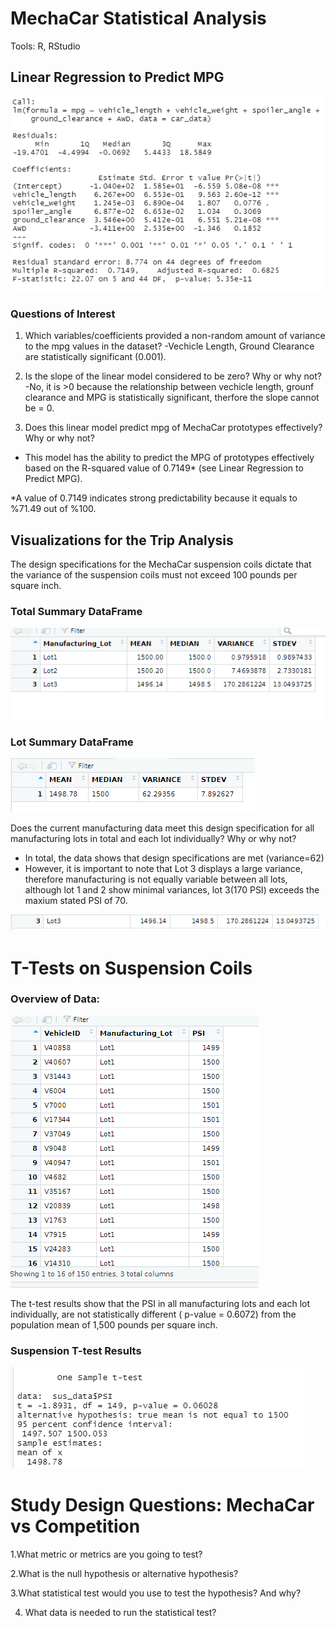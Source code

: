 # MechaCar Statistical Analysis

Tools: R, RStudio

## Linear Regression to Predict MPG
 ![](https://github.com/MarielaKaradzhova/MechaCar_Statistical_Analysis/blob/main/resources/mpg_regression.png)
 
### Questions of Interest

 1. Which variables/coefficients provided a non-random amount of variance to the mpg values in the dataset?
    -Vechicle Length, Ground Clearance are statistically significant (0.001).
    
 2. Is the slope of the linear model considered to be zero? Why or why not?
  -No, it is >0 because the relationship between vechicle length, grounf clearance and MPG is statistically significant, therfore the slope cannot be = 0.
  
 3. Does this linear model predict mpg of MechaCar prototypes effectively? Why or why not?
  - This model has the ability to predict the MPG of prototypes effectively based on the R-squared value of 0.7149* (see Linear Regression to Predict MPG). 
  
  *A value of 0.7149 indicates strong predictability because it equals to %71.49 out of %100.
 
 
## Visualizations for the Trip Analysis
The design specifications for the MechaCar suspension coils dictate that the variance of the suspension coils must not exceed 100 pounds per square inch.


### Total Summary DataFrame

 ![](https://github.com/MarielaKaradzhova/MechaCar_Statistical_Analysis/blob/main/resources/total_lot.png)
 
 
 ### Lot Summary DataFrame
 
 ![](https://github.com/MarielaKaradzhova/MechaCar_Statistical_Analysis/blob/main/resources/total_sum.png)



 Does the current manufacturing data meet this design specification for all manufacturing lots in total and each lot individually? Why or why not?
 - In total, the data shows that design specifications are met (variance=62)
 - However, it is important to note that Lot 3 displays a large variance, therefore manufacturing is not equally variable between all lots, although lot 1 and 2 show minimal variances,  lot 3(170 PSI) exceeds the maxium stated PSI of 70.

 ![](https://github.com/MarielaKaradzhova/MechaCar_Statistical_Analysis/blob/main/resources/lot_3.png)



# T-Tests on Suspension Coils
### Overview of Data:



![](https://github.com/MarielaKaradzhova/MechaCar_Statistical_Analysis/blob/main/resources/susp_data.png)



The t-test results show that the PSI in all manufacturing lots and each lot individually, are not statistically different ( p-value = 0.6072) from the population mean of 1,500 pounds per square inch.

### Suspension T-test Results
![](https://github.com/MarielaKaradzhova/MechaCar_Statistical_Analysis/blob/main/resources/susp_test.png)
 



# Study Design Questions: MechaCar vs Competition
 1.What metric or metrics are you going to test?
 
 
 2.What is the null hypothesis or alternative hypothesis?
 
 
 3.What statistical test would you use to test the hypothesis? And why?
 
 
 4. What data is needed to run the statistical test?
